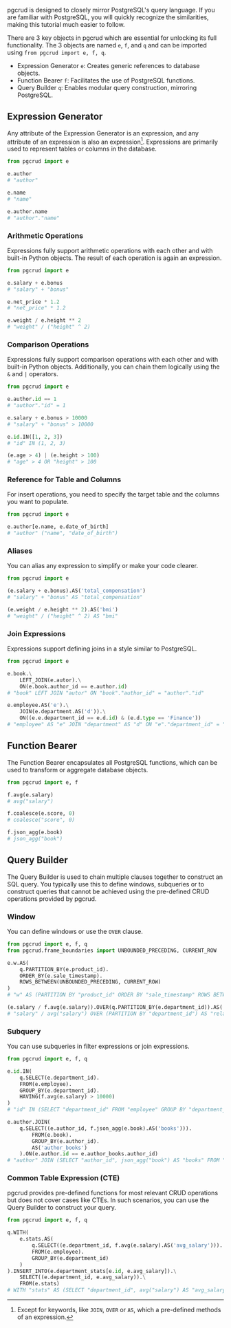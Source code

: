 
pgcrud is designed to closely mirror PostgreSQL's query language. If you are familiar 
with PostgreSQL, you will quickly recognize the similarities, making this tutorial much easier to follow.

There are 3 key objects in pgcrud which are essential for unlocking its full functionality. The 3 objects are 
named `e`, `f`, and `q` and can be imported using `from pgcrud import e, f, q`.

- Expression Generator `e`: Creates generic references to database objects.
- Function Bearer `f`: Facilitates the use of PostgreSQL functions.
- Query Builder `q`: Enables modular query construction, mirroring PostgreSQL.

## Expression Generator

Any attribute of the Expression Generator is an expression, and any attribute of 
an expression is also an expression[^1]. Expressions are primarily used to 
represent tables or columns in the database.

[^1]: Except for keywords, like `JOIN`, `OVER` or `AS`, which a pre-defined methods of an expression.

```python
from pgcrud import e

e.author
# "author"

e.name
# "name"

e.author.name
# "author"."name"
```

### Arithmetic Operations

Expressions fully support arithmetic operations with each other and with built-in Python objects. 
The result of each operation is again an expression.

```python
from pgcrud import e

e.salary + e.bonus
# "salary" + "bonus"

e.net_price * 1.2
# "net_price" * 1.2

e.weight / e.height ** 2
# "weight" / ("height" ^ 2)
```

### Comparison Operations

Expressions fully support comparison operations with each other and with built-in Python objects. Additionally, you can 
chain them logically using the `&` and `|` operators.

```python
from pgcrud import e

e.author.id == 1
# "author"."id" = 1

e.salary + e.bonus > 10000
# "salary" + "bonus" > 10000

e.id.IN([1, 2, 3])
# "id" IN (1, 2, 3)

(e.age > 4) | (e.height > 100)
# "age" > 4 OR "height" > 100
```

### Reference for Table and Columns

For insert operations, you need to specify the target table and the columns you want to populate.

```python
from pgcrud import e

e.author[e.name, e.date_of_birth]
# "author" ("name", "date_of_birth")
```


### Aliases

You can alias any expression to simplify or make your code clearer.

```python
from pgcrud import e

(e.salary + e.bonus).AS('total_compensation')
# "salary" + "bonus" AS "total_compensation"

(e.weight / e.height ** 2).AS('bmi')
# "weight" / ("height" ^ 2) AS "bmi"
```

### Join Expressions

Expressions support defining joins in a style similar to PostgreSQL. 

```python
from pgcrud import e

e.book.\
    LEFT_JOIN(e.autor).\
    ON(e.book.author_id == e.author.id)
# "book" LEFT JOIN "autor" ON "book"."author_id" = "author"."id"

e.employee.AS('e').\
    JOIN(e.department.AS('d')).\
    ON((e.e.department_id == e.d.id) & (e.d.type == 'Finance'))
# "employee" AS "e" JOIN "department" AS "d" ON "e"."department_id" = "d"."id" AND "d"."type" = 'Finance'
```

## Function Bearer

The Function Bearer encapsulates all PostgreSQL functions, which can be used to transform or aggregate database objects.

```python
from pgcrud import e, f

f.avg(e.salary)
# avg("salary")

f.coalesce(e.score, 0)
# coalesce("score", 0)

f.json_agg(e.book)
# json_agg("book")
```


## Query Builder

The Query Builder is used to chain multiple clauses together to construct an SQL query. You typically use this to 
define windows, subqueries or to construct queries that cannot be achieved using the pre-defined CRUD operations provided by pgcrud.

### Window

You can define windows or use the `OVER` clause.

```python
from pgcrud import e, f, q
from pgcrud.frame_boundaries import UNBOUNDED_PRECEDING, CURRENT_ROW

e.w.AS(
    q.PARTITION_BY(e.product_id).
    ORDER_BY(e.sale_timestamp).
    ROWS_BETWEEN(UNBOUNDED_PRECEDING, CURRENT_ROW)
)
# "w" AS (PARTITION BY "product_id" ORDER BY "sale_timestamp" ROWS BETWEEN UNBOUNDED PRECEEDING AND CURRENT ROW)

(e.salary / f.avg(e.salary)).OVER(q.PARTITION_BY(e.department_id)).AS('relative_salary')
# "salary" / avg("salary") OVER (PARTITION BY "department_id") AS "relative_salary"
```

### Subquery

You can use subqueries in filter expressions or join expressions.

```python
from pgcrud import e, f, q

e.id.IN(
    q.SELECT(e.department_id).
    FROM(e.employee).
    GROUP_BY(e.department_id).
    HAVING(f.avg(e.salary) > 10000)
)
# "id" IN (SELECT "department_id" FROM "employee" GROUP BY "department_id" HAVING avg("salary") > 10000)

e.author.JOIN(
    q.SELECT((e.author_id, f.json_agg(e.book).AS('books'))).
        FROM(e.book).
        GROUP_BY(e.author_id).
        AS('author_books')
    ).ON(e.author.id == e.author_books.author_id)
# "author" JOIN (SELECT "author_id", json_agg("book") AS "books" FROM "book" GROUP BY "author_id") AS "author_books" ON "author"."id" = "author_books"."author_id"
```

### Common Table Expression (CTE)

pgcrud provides pre-defined functions for most relevant CRUD operations but does not cover cases like CTEs. In 
such scenarios, you can use the Query Builder to construct your query.

```python
from pgcrud import e, f, q

q.WITH(
    e.stats.AS(
        q.SELECT((e.department_id, f.avg(e.salary).AS('avg_salary'))).
        FROM(e.employee).
        GROUP_BY(e.department_id)
    )
).INSERT_INTO(e.department_stats[e.id, e.avg_salary]).\
    SELECT((e.department_id, e.avg_salary)).\
    FROM(e.stats)
# WITH "stats" AS (SELECT "department_id", avg("salary") AS "avg_salary" FROM "employee" GROUP BY "department_id") INSERT INTO "department_stats" ("id", "avg_salary") SELECT "department_id", "avg_salary" FROM "stats"


```



